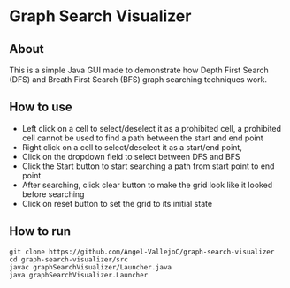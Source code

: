 # Graph Search Visualizer

## About
This is a simple Java GUI made to demonstrate
how Depth First Search (DFS) and Breath First Search (BFS) graph
searching techniques work.

## How to use
* Left click on a cell to select/deselect it as a prohibited cell,
a prohibited cell cannot be used to find a path between the start
and end point
* Right click on a cell to select/deselect it as a start/end point,
* Click on the dropdown field to select between DFS and BFS
* Click the Start button to start searching a path from start point
to end point
* After searching, click clear button to make the grid look like it 
looked before searching
* Click on reset button to set the grid to its initial state

## How to run

```
git clone https://github.com/Angel-VallejoC/graph-search-visualizer
cd graph-search-visualizer/src
javac graphSearchVisualizer/Launcher.java
java graphSearchVisualizer.Launcher
```
